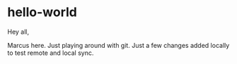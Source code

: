 # hello-world

Hey all,

Marcus here. Just playing around with git.
Just a few changes added locally to test remote and local sync.

